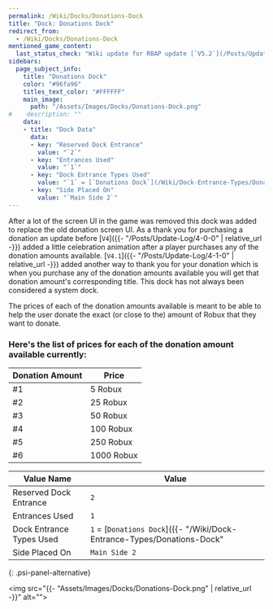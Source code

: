 ```yaml
---
permalink: /Wiki/Docks/Donations-Dock
title: "Dock: Donations Dock"
redirect_from:
  - /Wiki/Docks/Donations-Dock
mentioned_game_content:
  last_status_check: "Wiki update for RBAP update [`V5.2`](/Posts/Update-Log/5-2-0)"
sidebars:
  page_subject_info:
    title: "Donations Dock"
    color: "#96fa96"
    titles_text_color: "#FFFFFF"
    main_image:
      path: "/Assets/Images/Docks/Donations-Dock.png"
#    description: ""
    data:
    - title: "Dock Data"
      data:
      - key: "Reserved Dock Entrance"
        value: "`2`"
      - key: "Entrances Used"
        value: "`1`"
      - key: "Dock Entrance Types Used"
        value: "`1` = [`Donations Dock`](/Wiki/Dock-Entrance-Types/Donations-Dock) or [`Main Build Purchases Closed`](/Wiki/Dock-Entrance-Types/Main-Build-Purchases-Closed)"
      - key: "Side Placed On"
        value: "`Main Side 2`"
---
```


After a lot of the screen UI in the game was removed this dock was added to replace the old donation screen UI. As a thank you for purchasing a donation an update before [`V4`]({{- "/Posts/Update-Log/4-0-0" | relative_url -}}) added a little celebration animation after a player purchases any of the donation amounts available. [`V4.1`]({{- "/Posts/Update-Log/4-1-0" | relative_url -}}) added another way to thank you for your donation which is when you purchase any of the donation amounts available you will get that donation amount's corresponding title. This dock has not always been considered a system dock.

The prices of each of the donation amounts available is meant to be able to help the user donate the exact (or close to the) amount of Robux that they want to donate.

### Here's the list of prices for each of the donation amount available currently:

| Donation Amount | Price |
|-|-|
| #1 | 5 Robux |
| #2 | 25 Robux |
| #3 | 50 Robux |
| #4 | 100 Robux |
| #5 | 250 Robux |
| #6 | 1000 Robux |

| Value Name               | Value |
|-|-|
| Reserved Dock Entrance   | `2` |
| Entrances Used           | `1` |
| Dock Entrance Types Used | `1` = [`Donations Dock`]({{- "/Wiki/Dock-Entrance-Types/Donations-Dock" | relative_url -}}) or [`Main Build Purchases Closed`]({{- "/Wiki/Dock-Entrance-Types/Main-Build-Purchases-Closed" | relative_url -}}) |
| Side Placed On           | `Main Side 2` |
{: .psi-panel-alternative}

<img src="{{- "Assets/Images/Docks/Donations-Dock.png" | relative_url -}}" alt="">